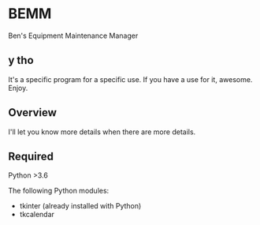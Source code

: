 # BEMM
Ben's Equipment Maintenance Manager

## y tho
It's a specific program for a specific use. If you have a use for it, awesome. Enjoy.

## Overview
I'll let you know more details when there are more details.

## Required
Python >3.6

The following Python modules:
- tkinter (already installed with Python)
- tkcalendar
